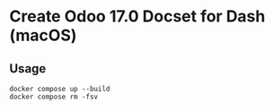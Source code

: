 # Create Odoo 17.0 Docset for Dash (macOS)

## Usage

```
docker compose up --build
docker compose rm -fsv
```